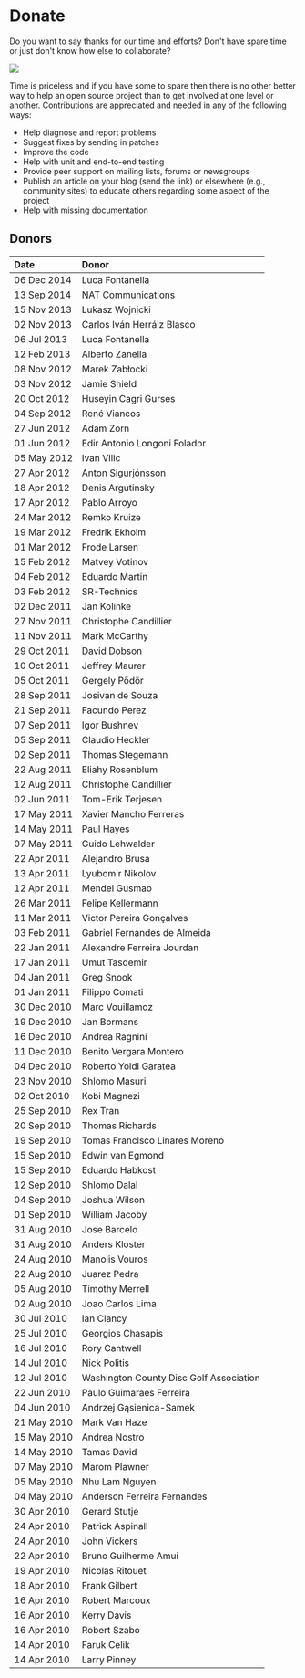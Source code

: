 # Donate #

Do you want to say thanks for our time and efforts? Don't have spare time or just don't know how else to collaborate?

[![](https://www.paypal.com/en_US/i/btn/btn_donateCC_LG.gif)](https://www.paypal.com/cgi-bin/webscr?cmd=_donations&business=dgazineu%40gmail%2ecom&lc=BR&item_name=Snake%20OS&item_number=snakeos&currency_code=USD&bn=PP%2dDonationsBF%3abtn_donateCC_LG%2egif%3aNonHosted)


Time is priceless and if you have some to spare then there is no other better way to help an open source project than to get involved at one level or another. Contributions are appreciated and needed in any of the following ways:

  * Help diagnose and report problems
  * Suggest fixes by sending in patches
  * Improve the code
  * Help with unit and end-to-end testing
  * Provide peer support on mailing lists, forums or newsgroups
  * Publish an article on your blog (send the link) or elsewhere (e.g., community sites) to educate others regarding some aspect of the project
  * Help with missing documentation


## Donors ##
| **Date**      | **Donor**        |
|:--------------|:-----------------|
| 06 Dec 2014   | Luca Fontanella  |
| 13 Sep 2014   | NAT Communications |
| 15 Nov 2013   | Lukasz Wojnicki  |
| 02 Nov 2013   | Carlos Iván Herráiz Blasco |
| 06 Jul 2013   | Luca Fontanella  |
| 12 Feb 2013   | Alberto Zanella  |
| 08 Nov 2012   | Marek Zabłocki   |
| 03 Nov 2012   | Jamie Shield     |
| 20 Oct 2012   | Huseyin Cagri Gurses |
| 04 Sep 2012   | René Viancos     |
| 27 Jun 2012   | Adam Zorn        |
| 01 Jun 2012   | Edir Antonio Longoni Folador |
| 05 May 2012   | Ivan Vilic       |
| 27 Apr 2012   | Anton Sigurjónsson |
| 18 Apr 2012   | Denis Argutinsky |
| 17 Apr 2012   | Pablo Arroyo     |
| 24 Mar 2012   | Remko Kruize     |
| 19 Mar 2012   | Fredrik Ekholm   |
| 01 Mar 2012   | Frode Larsen     |
| 15 Feb 2012   | Matvey Votinov   |
| 04 Feb 2012   | Eduardo Martin   |
| 03 Feb 2012   | SR-Technics      |
| 02 Dec 2011   | Jan Kolinke      |
| 27 Nov 2011   | Christophe Candillier |
| 11 Nov 2011   | Mark McCarthy    |
| 29 Oct 2011   | David Dobson     |
| 10 Oct 2011   | Jeffrey Maurer   |
| 05 Oct 2011   | Gergely Pődör    |
| 28 Sep 2011   | Josivan de Souza |
| 21 Sep 2011   | Facundo Perez    |
| 07 Sep 2011   | Igor Bushnev     |
| 05 Sep 2011   | Claudio Heckler  |
| 02 Sep 2011   | Thomas Stegemann |
| 22 Aug 2011   | Eliahy Rosenblum  |
| 12 Aug 2011   | Christophe Candillier |
| 02 Jun 2011   | Tom-Erik Terjesen  |
| 17 May 2011   | Xavier Mancho Ferreras |
| 14 May 2011   | Paul Hayes       |
| 07 May 2011   | Guido Lehwalder  |
| 22 Apr 2011   | Alejandro Brusa  |
| 13 Apr 2011   | Lyubomir Nikolov |
| 12 Apr 2011   | Mendel Gusmao    |
| 26 Mar 2011   | Felipe Kellermann |
| 11 Mar 2011   | Victor Pereira Gonçalves |
| 03 Feb 2011   | Gabriel Fernandes de Almeida |
| 22 Jan 2011   | Alexandre Ferreira Jourdan |
| 17 Jan 2011   | Umut Tasdemir    |
| 04 Jan 2011   | Greg Snook       |
| 01 Jan 2011   | Filippo Comati   |
| 30 Dec 2010   | Marc Vouillamoz  |
| 19 Dec 2010   | Jan Bormans      |
| 16 Dec 2010   | Andrea Ragnini   |
| 11 Dec 2010   | Benito Vergara Montero |
| 04 Dec 2010   | Roberto Yoldi Garatea |
| 23 Nov 2010   | Shlomo Masuri    |
| 02 Oct 2010   | Kobi Magnezi     |
| 25 Sep 2010   | Rex Tran         |
| 20 Sep 2010   | Thomas Richards  |
| 19 Sep 2010   | Tomas Francisco Linares Moreno |
| 15 Sep 2010   | Edwin van Egmond |
| 15 Sep 2010   | Eduardo Habkost  |
| 12 Sep 2010   | Shlomo Dalal     |
| 04 Sep 2010   | Joshua Wilson    |
| 01 Sep 2010   | William Jacoby   |
| 31 Aug 2010   | Jose Barcelo     |
| 31 Aug 2010   | Anders Kloster   |
| 24 Aug 2010   | Manolis Vouros   |
| 22 Aug 2010   | Juarez Pedra     |
| 05 Aug 2010   | Timothy Merrell  |
| 02 Aug 2010   | Joao Carlos Lima |
| 30 Jul 2010   | Ian Clancy       |
| 25 Jul 2010   | Georgios Chasapis |
| 16 Jul 2010   | Rory Cantwell    |
| 14 Jul 2010   | Nick Politis     |
| 12 Jul 2010   | Washington County Disc Golf Association |
| 22 Jun 2010   | Paulo Guimaraes Ferreira |
| 04 Jun 2010   | Andrzej Gąsienica-Samek |
| 21 May 2010   | Mark Van Haze    |
| 15 May 2010   | Andrea Nostro    |
| 14 May 2010   | Tamas David      |
| 07 May 2010   | Marom Plawner    |
| 05 May 2010   | Nhu Lam Nguyen   |
| 04 May 2010   | Anderson Ferreira Fernandes |
| 30 Apr 2010   | Gerard Stutje    |
| 24 Apr 2010   | Patrick Aspinall |
| 24 Apr 2010   | John Vickers     |
| 22 Apr 2010   | Bruno Guilherme Amui |
| 19 Apr 2010   | Nicolas Ritouet  |
| 18 Apr 2010   | Frank Gilbert    |
| 16 Apr 2010   | Robert Marcoux   |
| 16 Apr 2010   | Kerry Davis      |
| 16 Apr 2010   | Robert Szabo     |
| 14 Apr 2010   | Faruk Celik      |
| 14 Apr 2010   | Larry Pinney     |